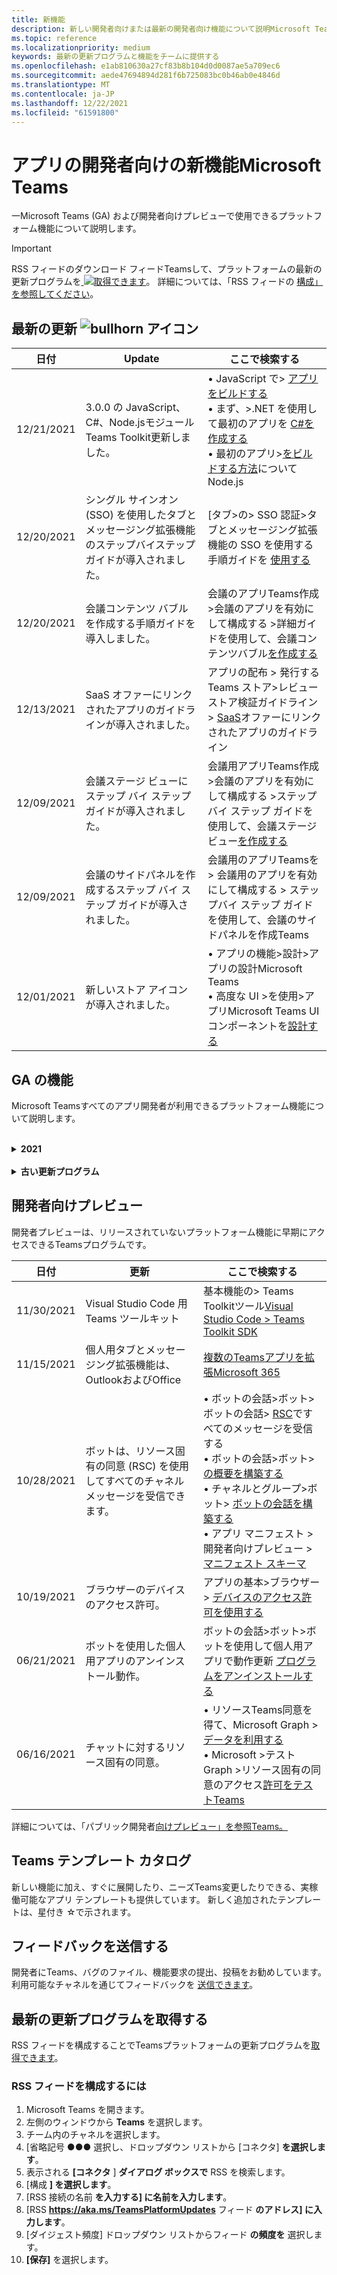 ```yaml
---
title: 新機能
description: 新しい開発者向けまたは最新の開発者向け機能について説明Microsoft Teams
ms.topic: reference
ms.localizationpriority: medium
keywords: 最新の更新プログラムと機能をチームに提供する
ms.openlocfilehash: e1ab810630a27cf83b8b104d0d0087ae5a709ec6
ms.sourcegitcommit: aede47694894d281f6b725083bc0b46ab0e4846d
ms.translationtype: MT
ms.contentlocale: ja-JP
ms.lasthandoff: 12/22/2021
ms.locfileid: "61591800"
---
```

# <a name="whats-new-for-developers-in-microsoft-teams"></a>アプリの開発者向けの新機能Microsoft Teams

一Microsoft Teams (GA) および開発者向けプレビューで使用できるプラットフォーム機能について説明します。

> [!IMPORTANT]
> RSS フィードのダウンロード フィードTeamsして、プラットフォームの最新の更新プログラムを[ ![ 取得できます](~/assets/images/RSSfeeds.png)](https://aka.ms/TeamsPlatformUpdates)。 詳細については、「RSS フィードの [構成」を参照してください](#get-latest-updates)。

## <a name="latest-updates-bullhorn-icon"></a>最新の更新 ![bullhorn アイコン](~/assets/images/bullhorn.png)

| 日付 | Update | ここで検索する  |
| --- | --- | --- |
| 12/21/2021 | 3.0.0 の JavaScript、C#、Node.jsモジュールTeams Toolkit更新しました。 | • JavaScript で> [アプリをビルドする](sbs-gs-javascript.yml) <br> • まず、>.NET を使用して最初のアプリを [C#を作成する](sbs-gs-csharp.yml) <br> • 最初のアプリ>[をビルドする方法](sbs-gs-nodejs.yml)についてNode.js |
|12/20/2021| シングル サインオン (SSO) を使用したタブとメッセージング拡張機能のステップバイステップ ガイドが導入されました。 | [タブ>の> SSO 認証>タブとメッセージング拡張機能の SSO を使用する手順ガイドを [使用する](sbs-tabs-and-messaging-extensions-with-SSO.yml)|
| 12/20/2021| 会議コンテンツ バブルを作成する手順ガイドを導入しました。 | 会議のアプリTeams作成>会議のアプリを有効にして構成する >詳細ガイドを使用して、会議コンテンツバブル[を作成する](sbs-meeting-content-bubble.yml) |
|12/13/2021 | SaaS オファーにリンクされたアプリのガイドラインが導入されました。 | アプリの配布 > 発行する Teams ストア>レビュー ストア検証ガイドライン > [SaaS](concepts/deploy-and-publish/appsource/prepare/teams-store-validation-guidelines.md#apps-linked-to-saas-offer)オファーにリンクされたアプリのガイドライン|
| 12/09/2021| 会議ステージ ビューにステップ バイ ステップ ガイドが導入されました。 | 会議用アプリTeams作成>会議のアプリを有効にして構成する >ステップ バイ ステップ ガイドを使用して、会議ステージ ビュー[を作成する](sbs-meetings-stage-view.yml)|
| 12/09/2021| 会議のサイドパネルを作成するステップ バイ ステップ ガイドが導入されました。 | 会議用のアプリTeamsを> 会議用のアプリを有効にして構成する > ステップ[](sbs-meetings-sidepanel.yml)バイ ステップ ガイドを使用して、会議のサイドパネルを作成Teams|
|12/01/2021 | 新しいストア アイコンが導入されました。 | • アプリの機能>設計>アプリの設計Microsoft Teams [](concepts/design/personal-apps.md)</br> • 高度な UI >を使用>アプリMicrosoft Teams UI コンポーネントを[設計する](concepts/design/design-teams-app-advanced-ui-components.md) |

## <a name="ga-features"></a>GA の機能

Microsoft Teamsすべてのアプリ開発者が利用できるプラットフォーム機能について説明します。

<br>

<details>

<summary><b>2021</b></summary>

| **日付** | **更新** | **ここで検索する** |
| -------- | --------- | ----------------|
| 12/21/2021 | 3.0.0 の JavaScript、C#、Node.jsモジュールTeams Toolkit更新しました。 | • JavaScript で> [アプリをビルドする](sbs-gs-javascript.yml) <br> • まず、>.NET を使用して最初のアプリを [C#を作成する](sbs-gs-csharp.yml) <br> • 最初のアプリ>[をビルドする方法](sbs-gs-nodejs.yml)についてNode.js |
|12/20/2021| シングル サインオン (SSO) を使用したタブとメッセージング拡張機能のステップバイステップ ガイドが導入されました。 | [タブ>の> SSO 認証>タブとメッセージング拡張機能の SSO を使用する手順ガイドを [使用する](sbs-tabs-and-messaging-extensions-with-SSO.yml)|
|12/20/2021| 会議コンテンツ バブルを作成する手順ガイドを導入しました。 | 会議のアプリTeams作成>会議のアプリを有効にして構成する >詳細ガイドを使用して、会議コンテンツバブル[を作成する](sbs-meeting-content-bubble.yml) |
|12/09/2021| 会議ステージ ビューにステップ バイ ステップ ガイドが導入されました。 | 会議用アプリTeams作成>会議のアプリを有効にして構成する >ステップ バイ ステップ ガイドを使用して、会議ステージ ビュー[を作成する](sbs-meetings-stage-view.yml)|
|12/13/2021 | SaaS オファーにリンクされたアプリのガイドラインが導入されました。 | アプリの配布 > 発行する Teams ストア>レビュー ストア検証ガイドライン > [SaaS](concepts/deploy-and-publish/appsource/prepare/teams-store-validation-guidelines.md#apps-linked-to-saas-offer)オファーにリンクされたアプリのガイドライン|
|12/09/2021| 会議のサイドパネルを作成するステップ バイ ステップ ガイドが導入されました。 | 会議用のアプリTeamsを> 会議用のアプリを有効にして構成する > ステップ[](sbs-meetings-sidepanel.yml)バイ ステップ ガイドを使用して、会議のサイドパネルを作成Teams|
|12/01/2021 | 新しいストア アイコンが導入されました。 | • アプリの機能>設計>アプリの設計Microsoft Teams [](concepts/design/personal-apps.md)</br> • 高度な UI >を使用>アプリMicrosoft Teams UI コンポーネントを[設計する](concepts/design/design-teams-app-advanced-ui-components.md) |
|11/24/2021| 会議トークンを生成するステップ バイ ステップ ガイドが導入されました。 | 会議のアプリTeams作成> 会議用アプリを有効にして構成する > 手順ガイドを使用して、会議トークンを作成[Teams](sbs-meeting-token-generator.yml)|
|11/17/2021| ストアのMicrosoft Teamsガイドラインが更新されました|[ストアの検証ガイドライン](~/concepts/deploy-and-publish/appsource/prepare/teams-store-validation-guidelines.md)|
|11/17/2021| デスクトップユーザーとモバイル ユーザーの静的および動的な typeahead 検索。| • アダプティブ カードの Typeahead 検索>カード> [ビルド カードとタスク モジュール](task-modules-and-cards/cards/dynamic-search.md) </br> • カードとタスク モジュールを>アダプティブ カード>先>検索の概要[](task-modules-and-cards/what-are-cards.md#type-ahead-search-in-adaptive-cards) </br> • カードとタスク モジュールの作成> > [とタスク モジュールの概要](task-modules-and-cards/cards-and-task-modules.md)|
|11/13/2021| ボットは、リソース固有の同意 (RSC) を使用してすべてのチャネル メッセージを受信できます。 | • ボットの会話>ボット>メッセージ> [RSC](~/bots/how-to/conversations/channel-messages-with-rsc.md)ですべてのチャネル メッセージを受信する </br> • ボットの会話>ボット> [ボットの会話の概要を構築する](~/bots/how-to/conversations/conversation-basics.md) </br> • チャネルとグループ>ボット> [ボットの会話を構築する](~/bots/how-to/conversations/channel-and-group-conversations.md) |
|10/28/2021| トランザクション可能な SaaS Teamsを使用して、アプリを収益化します。| アプリを配布>発行する Teamsストア> [SaaS](~/concepts/deploy-and-publish/appsource/prepare/include-saas-offer.md)オファーをアプリにTeamsする |
|10/25/2021| ステップ バイ ステップ ガイドの新Microsoft Teams手順を使用して、開発者向けドキュメントの Get started モジュールを更新しました。| スタート>[最初のアプリをTeamsする](get-started/get-started-overview.md) |
|10/21/2021| タブまたは `registerOnFocused` 個人用アプリ用の API を追加します。 | ビルド タブ > 個人用タブを作成する > [タブまたは個人用 `registerOnFocused` アプリの API の追加](tabs/how-to/create-personal-tab.md#add-registeronfocused-api-for-tabs-or-personal-apps) |
|10/20/2021| 会議ステージは GA で利用できます。 | 会議や会議Teamsアプリ>を有効にして[Teams構成](apps-in-teams-meetings/enable-and-configure-your-app-for-teams-meetings.md)する |
|10/20/2021| 会議の詳細 API とリアルタイムの会議Teamsイベント。 | 会議用のアプリTeams作成>[会議用アプリTeams作成する](~/apps-in-teams-meetings/API-references.md#meeting-details-api) |
|10/18/2021| タブは、リンク解除とステージ ビューをリンクします。 | [タブ] > [リンクを開き、ステージ ビューを作成する](tabs/tabs-link-unfurling.md) |
|10/08/2021| アダプティブ カードを設計するための新しいベスト プラクティス。 | アプリの UI コンポーネント>設計>アダプティブ カードの設計Teams[する](task-modules-and-cards/cards/design-effective-cards.md) |
|10/05/2021| 管理者がTeamsを非表示にするまで、アプリを非表示にしてください。| 管理者が承認するまで>[アプリTeamsアプリを非表示にする](concepts/design/enable-app-customization.md#hide-teams-app-until-admin-approves) |
|10/05/2021| モバイル向けアプリTeams計画します。 | アプリの基本>[モバイル向けレスポンシブ](concepts/design/plan-responsive-tabs-for-teams-mobile.md)タブをTeamsする |
|10/04/2021| アプリを管理Teamsするための新しい開発者ポータルがTeamsされました。| 開発者向け>[ツールと SDK Teams](concepts/build-and-test/teams-developer-portal.md) |
|09/21/2021|TeamsボットAAD受信 Webhooks のユーザー メンションでオブジェクト ID と UPN をサポートしています。| • ビルド カードとタスク モジュール > ユーザー> AADオブジェクト ID と[UPN を作成する](task-modules-and-cards/what-are-cards.md#support-for-aad-object-id-and-upn-in-user-mention) </br> • ビルド カードとタスク モジュール >カードの [>- 概要](task-modules-and-cards/cards/cards-format.md#format-cards-with-markdown) |
|08/16/2021| アダプティブ カードの入力検証 (すべての機能の場合は v1.3) とユニバーサル アクション (ボット送信カードの場合は v1.4) のサポート。 | • 入力検証>オーサリング カード> [アダプティブ カード](/adaptive-cards/authoring-cards/input-validation)</br> • アダプティブ カード[v1.4](task-modules-and-cards/cards/universal-actions-for-adaptive-cards/overview.md) >ユニバーサル アクション>ユニバーサル アクション>ビルド カードとタスク モジュール |
|08/30/2021| カスタム 一緒にモードのシーン機能は、参加者を 1 つの仮想シーンに結合し、事前に決定されたシートにビデオ ストリームを設定します。| カスタム一緒にTeamsモード>[会議用のアプリをビルドする](~/apps-in-teams-meetings/teams-together-mode.md) |
|08/25/2021| シングル サインオン (SSO) を使用してTeamsボットを作成する手順ガイドが導入されました。| SSO を使用>ボット>ボットを作成するステップ バイ ステップ ガイドTeams[認証を追加する](sbs-bots-with-sso.yml) |
|08/19/2021| ボットをスレッドにインストールするときに受信したインストール更新イベント。| インストール更新イベント>ボットの会話> [ボットをビルドする](bots/how-to/conversations/subscribe-to-conversation-events.md#installation-update-event) |
|08/12/2021|アダプティブ カードを使用してタブを作成します。| アダプティブ カードを> [タブを作成する](tabs/how-to/build-adaptive-card-tabs.md) |
|08/04/2021|タブのエクスペリエンスを囲む余白がなくなりました。| タブの作成> [タブ余白の削除](resources/removing-tab-margins.md) |
|07/08/2021|Teamsは、会議でアプリのサポートを追加します。 | 会議アプリの機能拡張Teams会議>[アプリを構築する](apps-in-teams-meetings/meeting-app-extensibility.md) |
|06/28/2021|ユーザー選択機能を統合します。 | ユーザー選択機能Teams >[統合する](concepts/device-capabilities/people-picker-capability.md) |  
|06/25/2021| プロアクティブ メッセージを送信する手順ガイドが導入されました。 | プロアクティブ メッセージ>送信>手順>プロアクティブ メッセージのボットを [構築する](sbs-send-proactive.yml) |
|06/09/2021| 属性付きアダプティブ カードのイメージのステージ `allowExpand` ビュー。| ビルド カードとタスク モジュール > アダプティブ >ステージ ビューのビルド [カード](task-modules-and-cards/cards/cards-format.md#stage-view-for-images-in-adaptive-cards) |
|05/31/2021| 会話タブ。 | タブを作成> [タブ内のコンテンツに関する会話を開始および続行する](~/tabs/how-to/conversational-tabs.md) |
|05/24/2021| モバイル パターンTeamsアプリの設計ガイドラインを更新しました。 | アプリを設計する >[アプリをTeamsする](~/concepts/design/design-teams-app-overview.md) |
|05/13/2021| mConnect と Skooler に関する情報を追加しました。| Moodle LMS Teams >との統合> [Moodle ラーニング管理システム](resources/moodle-overview.md)|
|05/10/2021| アプリ マニフェスト v1.10 がリリースされました。 | アプリ マニフェスト > [マニフェスト スキーマ](resources/schema/manifest-schema.md) |
|05/10/2021| 新しいアプリのカスタマイズ機能。 | アプリを設計する> [組織を有効にしてアプリをカスタマイズする](concepts/design/enable-app-customization.md) |
|05/07/2021| チャットでの音声通話とビデオ通話のディープ リンク。 | ディープ リンクTeams >[統合する](concepts/build-and-test/deep-links.md#deep-linking-to-an-audio-or-audio-video-call) |
|04/30/2021|アプリをストアに発行する方法に関する新Teamsガイダンス。 | • アプリを Teamsストア>ストアに発行[Teamsする](concepts/deploy-and-publish/appsource/publish.md)</br> • ストア検証ガイドラインTeamsストア[> Teams発行する](concepts/deploy-and-publish/appsource/prepare/teams-store-validation-guidelines.md) |
|04/29/2021 | アダプティブ カード v1.4 のユニバーサル アクションのサポート。 | アダプティブ カードおよびアダプティブ カード>ユニバーサル >ユニバーサル アクションのビルド カード> [モジュールを作成する](task-modules-and-cards/cards/universal-actions-for-adaptive-cards/overview.md) |
|04/29/2021 | ユーザー固有のビュー。 | ビルド カードとタスク モジュール > ユーザー固有>アダプティブ カードのユニバーサル アクション> [作成する](task-modules-and-cards/cards/universal-actions-for-adaptive-cards/User-Specific-Views.md) |
|04/29/2021 | シーケンシャル ワークフロー。 | アダプティブ カードとシーケンシャル ワークフロー>ユニバーサル アクション>カードをビルドする> [モジュール](task-modules-and-cards/cards/universal-actions-for-adaptive-cards/Sequential-Workflows.md) |
|04/29/2021 | 最新のカード。 | ビルド カードとタスク モジュール > アダプティブ >のユニバーサル アクション> [最新のカードを作成する](task-modules-and-cards/cards/universal-actions-for-adaptive-cards/Up-To-Date-Views.md) |
|04/08/2021| アプリのカスタマイズ機能。| • デザイン チームアプリ> [アプリの概要を設計する](concepts/design/enable-app-customization.md)</br> • 開発者ポータル> [SDK](concepts/build-and-test/teams-developer-portal.md) </br> • アプリ マニフェスト > パブリック開発者プレビュー > [マニフェスト スキーマ](resources/schema/manifest-schema-dev-preview.md) |
|03/18/2021| 注意: Bot Framework SDK のバージョン 4.10 以上に更新します。廃止プロセスと廃止プロセスを開始しました `TeamsInfo.getMembers` `TeamsInfo.GetMembersAsync` 。 | チーム/チャット > [ボット API の変更に関するボットをビルドする](resources/team-chat-member-api-changes.md) |
|03/05/2021|既定のインストール スコープとグループ機能。| アプリを配布する > [既定のインストール スコープとグループ機能](concepts/deploy-and-publish/add-default-install-scope.md) |
|03/05/2021|個人用アプリのタブを並べ替えます。 | 個人用アプリで> [タブを並べ替える](tabs/how-to/create-personal-tab.md#reorder-static-personal-tabs) |
|03/04/2021|アダプティブ カードの情報マスキング。| カードとタスク モジュールをビルド>アダプティブ > [の情報マスキングを作成する](task-modules-and-cards/cards/cards-format.md#information-masking-in-adaptive-cards) |
|02/19/2021|場所の機能が追加されました。 <br/> 場所機能の情報は、デバイス機能の概要、ネイティブ デバイスのアクセス許可、メディア機能の統合、QR またはバーコード スキャナー機能ファイルに追加されます。| • アプリの基本>デバイス機能> [概要](concepts/device-capabilities/device-capabilities-overview.md) </br> • デバイスの機能>アプリ> [デバイスのアクセス許可の要求](concepts/device-capabilities/native-device-permissions.md) </br> • メディア機能>統合> [デバイスの機能に関するアプリの基本](concepts/device-capabilities/mobile-camera-image-permissions.md) </br> • QR またはバーコード スキャナー>統合>デバイスの機能に関するアプリ [の基本](concepts/device-capabilities/qr-barcode-scanner-capability.md) </br> • アプリの基本>デバイス機能> [統合の機能](concepts/device-capabilities/location-capability.md) |
|02/18/2021|QR またはバーコード スキャナー機能を追加しました。 <br/> QR またはバーコード スキャナーの機能情報は、デバイス機能の概要、ネイティブ デバイスのアクセス許可、およびメディア機能ファイルの統合に追加されます。| • アプリの基本>デバイス機能> [概要](concepts/device-capabilities/device-capabilities-overview.md) </br> • デバイスの機能>アプリ> [デバイスのアクセス許可の要求](concepts/device-capabilities/native-device-permissions.md) </br> • メディア機能>統合> [デバイスの機能に関するアプリの基本](concepts/device-capabilities/mobile-camera-image-permissions.md) </br> • QR またはバーコード スキャナー>統合>デバイスの機能に関するアプリ [の基本](concepts/device-capabilities/qr-barcode-scanner-capability.md) |
|02/09/2021|デバイス機能の概要を追加しました。 <br/> マイク機能情報は、ネイティブ デバイスのアクセス許可に追加され、メディア機能ファイルを統合します。|• アプリの基本>デバイス機能> [概要](concepts/device-capabilities/device-capabilities-overview.md) </br> アプリの基本> • デバイスの機能> [デバイスのアクセス許可の要求](concepts/device-capabilities/native-device-permissions.md) </br> • メディア機能>統合> [デバイスの機能に関するアプリの基本](concepts/device-capabilities/mobile-camera-image-permissions.md)|

<br>

</details>

<br>

<details>
<summary><b>古い更新プログラム</b></summary>

<details>
  
<summary><b>2020</b></summary>

| **日付** | **更新** | **ここで検索する** |
| -------- | --------- | ------------------ |
|11/30/2020|ID プラットフォームとタブTeams Toolkit Visual Studio Code統合。|[タブ用のシングル サインオンTeams ToolkitとVisual Studio Code認証](toolkit/visual-studio-code-tab-sso.md)|
|11/16/2020|Teamsバージョン 1.8 に更新されたアプリ マニフェスト。|[リファレンス: マニフェスト スキーマのMicrosoft Teams](resources/schema/manifest-schema.md)|
|11/10/2020|Teamsの設計ガイドラインを参照してください。|[ボットの設計ガイドライン](bots/design/bots.md)|
|09/30/2020|モバイル デバイス上のボットへのファイルの送受信がサポートされています。|[ボットを介してファイルを送受信する](resources/bot-v3/bots-files.md)|
|09/22/2020|開発の開始に関する新Teams。|[アプリの最初のTeamsを作成する](build-your-first-app/build-first-app-overview.md)|
|09/18/2020|会議中のアプリのTeams (リリース プレビュー)。|[会議や会議Teamsアプリ](apps-in-teams-meetings/create-apps-for-teams-meetings.md)[のアプリをTeamsする](apps-in-teams-meetings/teams-apps-in-meetings.md)|
|08/19/2020|Microsoft TeamsメッセージをインポートGraph。|[Microsoft Graph を使用してサードパーティのプラットフォーム メッセージを Teams にインポートする](graph-api/import-messages/import-external-messages-to-teams.md)
|08/12/2020 |受信 Webhook でのアダプティブ カードのサポートが GA に移動しました。|[受信 Webhook を使用してアダプティブ カードを送信する](~/webhooks-and-connectors/how-to/connectors-using.md#send-adaptive-cards-using-an-incoming-webhook) |
|08/10/2020|アプリを使用Teamsを構築するVisual Studio Toolkit。|[アプリとアプリのMicrosoft Teams ToolkitをVisual Studio Code](toolkit/visual-studio-overview.md) |
|08/06/2020|タブ SSO 認証のサポート。|[[SSO の設定] タブMicrosoft Teamsする](tabs/how-to/authentication/auth-aad-sso.md#develop-an-sso-microsoft-teams-tab) |
|07/27/2020 | Graphボットとメッセージの管理 (パブリック プレビュー)。|[Microsoft Teams を使用して、プロアクティブ ボットのインストールとプロアクティブ メッセージングをGraph](graph-api/proactive-bots-and-messages/graph-proactive-bots-and-messages.md)|
|07/22/2020 |モバイル デバイス機能の更新。|[[デバイスのアクセス許可を要求する] Microsoft Teamsタブ](concepts/device-capabilities/native-device-permissions.md) |
|07/20/2020|Teams AppSource 申請用アプリ検証ツール。|[Teamsアプリ検証ツール](concepts/deploy-and-publish/appsource/prepare/submission-checklist.md)
|07/15/2020|ユーザーの仮想アシスタントを作成Teams。|[Virtual Assistant Microsoft Teams](samples/virtual-assistant.md)|
|07/14/2020|ネイティブ読み込みインジケーターのドキュメントを表示する。|[ネイティブ読み込みインジケーターの表示](tabs/how-to/create-tab-pages/content-page.md#show-a-native-loading-indicator)
|07/01/2020|アプリの作成Teamsを開始Visual Studio Code Toolkit。|[アプリとアプリのMicrosoft Teams ToolkitをVisual Studio Code](toolkit/visual-studio-code-overview.md) |
|07/01/2020|Web クライアントおよびデスクトップ クライアント用のタブ GA Teamsシングル サインオン。|[シングル Sign-On (SSO)](tabs/how-to/authentication/auth-aad-sso.md)|
|06/05/2020| バージョン 1.7 に更新されたマニフェスト スキーマ。| [リファレンス: マニフェスト スキーマのMicrosoft Teams](resources/schema/manifest-schema.md)|
|05/18/2020|アプリケーションとPower Virtual Agents統合Teams。|[チャットボットとPower Virtual Agentsを統合Microsoft Teams](bots/how-to/add-power-virtual-agents-bot-to-teams.md)|
|04/01/2020|WFM システムを Shifts Connector と統合して、Teams。|[Microsoft Teams WFM コネクタをシフトする](samples/shifts-wfm-connectors.md)
|03/24/2020 | 会話の 1 つのメンバーを取得するためのサポート、およびページメンバーの取得に関する追加のサポートが追加されました。 | [Teams のコンテキストをボット用に取得する](~/bots/how-to/get-teams-context.md) |

<br>

</details>

<br>

<details>
  
<summary><b>2019</b></summary>

| **日付** | **更新** | **ここで検索する** |
| -------- | --------- | ------------------ |
| 12/26/2019 | ボットに送信されるペイロード内のパラメーターは暗号化されなくなったため、この値を使用してこれらのメッセージへのディープリンク `replyToId` を作成できます。 メッセージ ペイロードには、パラメーターに暗号化された値が含まれます `legacy.replyToId` 。  |
| 11/05/2019 | JavaScript SDK を使用したシングル サインオンTeams使用します。 | [シングル サインオン](tabs/how-to/authentication/auth-aad-sso.md) |
| 10/31/2019 | 4.6 Bot Framework SDK を反映するように更新された会話型ボットとメッセージング拡張機能のドキュメント。 v3 SDK のドキュメントは、「リソース」セクションで参照できます。 | すべてのボットとメッセージング拡張機能のドキュメント。 |
| 10/31/2019 | 新しいドキュメント構造と主要な記事のリファクタリング。 問題を作成して、任意のデッド リンクまたは 404 をGitHubしてください。 | 彼ら皆！ |
| 09/13/2019 | 要求ボットは、アクション ベースのメッセージング拡張機能からインストールされます。 | [メッセージング拡張機能を使用してアクションを開始する](resources/messaging-extension-v3/create-extensions.md#request-to-install-your-conversational-bot)
| 08/28/2019 | タブとコネクタのプライベート チャネルのサポート。 | [タブのコンテキストを取得する](tabs/how-to/access-teams-context.md#retrieve-context-in-private-channels) |
| 06/20/2019 | 外部 Web サイトから、外部 Web サイトを別のチャネルTeamsします。 | [共有するTeams](~/share-to-teams.md) |
| 05/25/2019 | タスク モジュールからのボット メッセージで応答します。 | [タスク モジュールからのボット メッセージで応答する](resources/messaging-extension-v3/create-extensions.md#respond-with-an-adaptive-card-message-sent-from-a-bot) |
| 05/25/2019 | グループ チャット内のボット。 | [グループ チャットまたはチャネルでボットを操作する](~/concepts/bots/bot-conversations/bots-conv-channel.md) |
| 05/20/2019 | アプリ マニフェストのローカライズ。 | [アプリのローカライズ](~/publishing/apps-localization.md) |
| 05/20/2019 | メッセージアクション。 | [メッセージアクション](resources/messaging-extension-v3/create-extensions.md#action-type-message-extensions) |
| 05/20/2019 | リンク解除 (カスタム URL プレビュー)。 | [リンク展開](messaging-extensions/how-to/link-unfurling.md)|
| 05/06/2019 | ストア アプリのアプリケーション認定プログラム。 | [アプリケーション認定](~/concepts/deploy-and-publish/appsource/post-publish/overview.md#complete-microsoft-365-certification) |
| 05/06/2019 | アプリ テンプレートが利用可能になります。 | [アプリ テンプレート](~/samples/app-templates.md) |
| 04/23/2019 | アクション ベースのメッセージング拡張機能が利用可能になります。 | [アクション ベースのメッセージ拡張機能](~/concepts/messaging-extensions/create-extensions.md) |
| 02/18/2019 | プライベート チャットへのディープ リンクの作成。 | [チャットへのディープ リンクの設定](concepts/build-and-test/deep-links.md#deep-linking-to-a-chat) |
| 01/23/2019 | タブ コンテキストでの SKU と licenceType 情報の表示。 | [タブ コンテキスト](~/concepts/tabs/tabs-context.md) |

<br>

</details>

<br>

<details>

<summary><b>2018</b></summary>

| **日付** | **更新** | **ここで検索する** |
| -------- | --------- | ------------------ |
| 2018 年 11 月 12 日 | グループ チャット内のタブは、リリースされたバージョンのグループ チャットでTeams。 この作業の一環として、[タブ] セクションはわかりやすくするために再作業されています。| [構成可能なタブ](~/concepts/tabs/tabs-configurable.md) |
| 11/11/2018 | ノード JS と .NET/C# の開始は、Teams で App Studio を使用するように更新され、Azure での Node ベースの Teams アプリのホスティングに新しいセクションが追加されました。 | [C#/.NET](~/get-started/get-started-dotnet-app-studio.md)と App Studio を使用して Microsoft Teams プラットフォームで始める 、 Node JS と[App Studio](~/get-started/get-started-nodejs-app-studio.md)を使用した Microsoft Teams プラットフォームの使用を開始する[、Azure](~/get-started/get-started-nodejs-in-azure.md)でノード Teams アプリをホストする|
| 11/09/2018 | これで、ユーザー間のプライベート チャットへのディープ リンクを作成できます。 | [チャットへのディープ リンクの設定](concepts/build-and-test/deep-links.md#deep-linking-to-a-chat) |
| 2018 年 11 月 8 日 | SharePoint Framework 1.7 が出荷され、web パーツとして [Microsoft Teams] タブSharePoint Framework機能が追加されました。 | [[タブ] SharePoint](~/concepts/tabs/tabs-in-sharepoint.md) |
| 11/05/2018 | タスク **モジュール機能** がリリースされました。 タスク モジュールを使用すると、ボットとタブの両方から、Teamsアプリケーションでモーダル ポップアップ エクスペリエンスを作成できます。 ポップアップ内では、独自のカスタム HTML/JavaScript コードを実行したり、YouTube や Microsoft Stream ビデオなどの -based ウィジェットを表示したり、アダプティブ カードを `<iframe>` [表示することができます](/adaptive-cards/)。 | [タスク モジュールの概要](~/concepts/task-modules/task-modules-overview.md)、 [タブ内のタスク モジュール](~/concepts/task-modules/task-modules-tabs.md)、  [ボット内のタスク モジュール](~/concepts/task-modules/task-modules-bots.md) |
| 10/05/2018 | カードの書式設定情報は、デスクトップ、iOS、Android クライアントで更新され、テストTeams。 | [カード](~/concepts/cards/cards.md)、 [カードの書式設定](~/concepts/cards/cards-format.md) |
| 09/24/2018 | Microsoft Graph 用の通話とオンライン会議 API がベータ版にリリースされ、Teams アプリは音声とビデオを使用してユーザーと豊富なやり取りを行うことができます。 | [通話とオンライン会議](~/concepts/calls-and-meetings/registering-calling-bot.md)ボット [,](~/concepts/calls-and-meetings/real-time-media-concepts.md)リアルタイムメディアの概念 [,](~/concepts/calls-and-meetings/registering-calling-bot.md)呼び出しボットの登録 [,](~/concepts/calls-and-meetings/debugging-local-testing-calling-meeting-bots.md)デバッグとローカルテスト , [アプリケーション](~/concepts/calls-and-meetings/requirements-considerations-application-hosted-media-bots.md)ホスト型メディア , 着信通話通知 [の処理](~/concepts/calls-and-meetings/call-notifications.md) |
| 09/11/2018 | タブ構成ページの高さが大幅に向上しました。 | [タブデザイン](tabs/design/tabs.md) |
| 08/15/2018 | アダプティブ カードは、アダプティブ カードでサポートTeams。|[Teams でのアダプティブ カードのアクション](task-modules-and-cards/cards/cards-reference.md#adaptive-card) |
| 08/10/2018 | DevTools のクライアント サポート。| [デスクトップ クライアントMicrosoft Teams DevTools](~/resources/dev-preview/developer-preview-tools.md)|
| 08/08/2018 | メッセージング拡張機能は複数のコマンドをサポートしています。 | [composeExtensions.commands](~/resources/schema/manifest-schema.md#composeextensionscommands)|
| 08/07/2018 | コネクタでインライン構成がサポートされました。 Connectors のドキュメントも、わかりやすくするために改訂および拡張されました。| [コネクタ](~/concepts/connectors/connectors.md)|
| 08/06/2018 | これで、ボットはファイルの送受信を行うことができます。 | [ボットを介してファイルを送受信する](~/bots/how-to/bots-filesv4.md)|
| 07/23/2018 | アプリの再認定に関する情報が [発行] セクションに追加されました。 |[マニフェストのアクセス許可](resources/schema/manifest-schema.md#permissions)|
| 07/16/2018 | タブ構成ページには、より多くの領域が割り当てられている。 | [タブ構成ページが大幅に高い](tabs/design/tabs.md)|
| 07/12/2018 | ゲスト アクセスに関する情報。 | [Microsoft Teams でのゲスト アクセス](/microsoftteams/guest-access#guest-access-overview)|
| 06/07/2018 | テナント アプリ カタログMicrosoft Teams情報が追加されました。 | [アプリをMicrosoft Teamsする](~/publishing/apps-publish.md)|
| 05/29/2018 | アダプティブ カードは、Teams。 | [Teams でのアダプティブ カードのアクション](task-modules-and-cards/cards/cards-reference.md) |
| 04/17/2018 | replyToID がペイロードに追加され、カード `Invoke` アクションが `MessageBack` 実行されます。 これは、カードアクションが送信されたメッセージを更新する必要がある場合に特に便利です。 | [カード アクション](~/concepts/cards/cards-actions.md)|
| 04/12/2018 | このトピックは、プログラミング インターフェイスとこのドキュメント セットTeams変更を追跡するために追加されました。 | [新機能](~/whats-new.md)|
| 04/10/2018 | パスでテナント ID を一貫して使用する認証 URL を変更しました。 | [タブ 、タブ認証](~/concepts/authentication/auth-flow-tab.md)の[AADフロー](~/concepts/authentication/auth-tab-AAD.md)|
| 04/06/2018 | コマンド ボックスの使用に関する設計ガイドラインを追加しました。 |[[コマンド] ボックス](~/resources/design/framework/command-box.md)|
| 04/02/2018 | ボットを使用してアプリの通知を送信する。 |[通知のみのボット](~/concepts/bots/bots-notification-only.md)|
| 03/27/2018 | プロアクティブ メッセージングのドキュメントを拡張しました。 |[会話の開始](./concepts/bots/bot-conversations/bots-conv-proactive.md)|
| 03/15/2018 | カードのリファクタリングされたドキュメント。 |[カード](~/concepts/cards/cards.md)、 [カードアクション](~/concepts/cards/cards-actions.md)、 [カードの書式設定](~/concepts/cards/cards-format.md)、 [カード参照](~/concepts/cards/cards-reference.md)|
| 03/03/2018 | App Studio のTeams追加しました。 |App Studio[でアプリTeams開発](~/get-started/get-started-app-studio.md)する 、 App Studio で[コントロール ライブラリを使用する](~/get-started/app-studio-component-library.md)|
| 02/27/2018 | AsTeamsChannelAccounts() メソッドを示すサンプル コードを追加しました。 |[コンテキストをボット用に取得する](~/concepts/bots/bots-context.md)|
| 02/05/2018 | ユーザー設定の使用を開始する方法に関するC#。 |[Microsoft Teams プラットフォームで C#/.NET を使い始める](./get-started/get-started-dotnet-app-studio.md)|

<br>

</details>
</details>

## <a name="developer-preview"></a>開発者向けプレビュー

開発者プレビューは、リリースされていないプラットフォーム機能に早期にアクセスできるTeamsプログラムです。  

| **日付** | **更新** | **ここで検索する** |
| -------- | --------- | ------------------ |
| 11/30/2021 | Visual Studio Code 用 Teams ツールキット | 基本機能の> Teams Toolkitツール[Visual Studio Code > Teams Toolkit SDK](toolkit/teams-toolkit-fundamentals.md) |
|11/15/2021| 個人用タブとメッセージング拡張機能は、OutlookおよびOffice | [複数のTeamsアプリを拡張Microsoft 365](~/m365-apps/overview.md) |
|10/28/2021|ボットは、リソース固有の同意 (RSC) を使用してすべてのチャネル メッセージを受信できます。| • ボットの会話>ボット>ボットの会話> [RSC](~/bots/how-to/conversations/channel-messages-with-rsc.md)ですべてのメッセージを受信する </br> • ボットの会話>ボット> [の概要を構築する](~/bots/how-to/conversations/conversation-basics.md) </br> • チャネルとグループ>ボット> [ボットの会話を構築する](~/bots/how-to/conversations/channel-and-group-conversations.md) </br> • アプリ マニフェスト >開発者向けプレビュー > [マニフェスト スキーマ](~/resources/schema/manifest-schema-dev-preview.md) |
|10/19/2021|ブラウザーのデバイスのアクセス許可。| アプリの基本>ブラウザー> [デバイスのアクセス許可を使用する](concepts/device-capabilities/browser-device-permissions.md) |
|06/21/2021|ボットを使用した個人用アプリのアンインストール動作。| ボットの会話>ボット>ボットを使用して個人用アプリで動作更新 [プログラムをアンインストールする](bots/how-to/conversations/subscribe-to-conversation-events.md#uninstall-behavior-for-personal-app-with-bot)|
|06/16/2021| チャットに対するリソース固有の同意。| • リソースTeams同意を得て、Microsoft Graph >[データを利用する](graph-api/rsc/resource-specific-consent.md) </br> • Microsoft >テストGraph >リソース固有の同意のアクセス[許可をテストTeams](graph-api/rsc/test-resource-specific-consent.md)|

詳細については、「パブリック開発者[向けプレビュー」を参照Teams。](~/resources/dev-preview/developer-preview-intro.md)

## <a name="teams-app-template-catalog"></a>Teams テンプレート カタログ

新しい機能に加え、すぐに[](samples/app-templates.md)展開したり、ニーズTeams変更したりできる、実稼働可能なアプリ テンプレートも提供しています。 新しく追加されたテンプレートは、星付き ☆で示されます。

## <a name="submit-your-feedback"></a>フィードバックを送信する

開発者にTeams、バグのファイル、機能要求の提出、投稿をお勧めしています。 利用可能なチャネルを通じてフィードバックを [送信できます](feedback.md)。

## <a name="get-latest-updates"></a>最新の更新プログラムを取得する

RSS フィードを構成することでTeamsプラットフォームの更新プログラムを[取得できます](https://aka.ms/TeamsPlatformUpdates)。

### <a name="to-configure-rss-feed"></a>RSS フィードを構成するには

1. Microsoft Teams を開きます。
1. 左側のウィンドウから **Teams** を選択します。
1. チーム内のチャネルを選択します。
1. [省略記号 &#x25CF;&#x25CF;&#x25CF; 選択し、ドロップダウン リストから [コネクタ] **を選択します**。
1. 表示される **[コネクタ** ] **ダイアログ ボックスで** RSS を検索します。
1. [構成 **] を選択します**。
1. [RSS 接続の名前 **を入力する] に名前を入力します**。
1. [RSS **<https://aka.ms/TeamsPlatformUpdates>** フィード **のアドレス] に入力します**。
1. [ダイジェスト頻度] ドロップダウン リストからフィード **の頻度を** 選択します。
1. **[保存]** を選択します。
